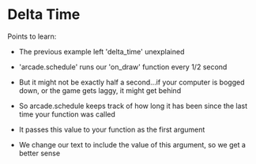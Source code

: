 # Delta Time

Points to learn:

- The previous example left 'delta_time' unexplained

- 'arcade.schedule' runs our 'on_draw' function every 1/2 second

- But it might not be exactly half a second...if your computer is
  bogged down, or the game gets laggy, it might get behind

- So arcade.schedule keeps track of how long it has been since the
  last time your function was called

- It passes this value to your function as the first argument

- We change our text to include the value of this argument, so we get
  a better sense
